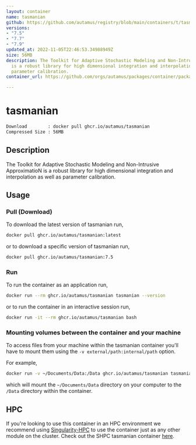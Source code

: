 ```yaml
---
layout: container
name: tasmanian
github: https://github.com/autamus/registry/blob/main/containers/t/tasmanian/spack.yaml
versions:
- "7.5"
- "7.7"
- "7.9"
updated_at: 2022-11-05T22:46:53.34988949Z
size: 56MB
description: The Toolkit for Adaptive Stochastic Modeling and Non-Intrusive ApproximatioN
  is a robust library for high dimensional integration and interpolation as well as
  parameter calibration.
container_url: https://github.com/orgs/autamus/packages/container/package/tasmanian

---
```

# tasmanian
```bash 
Download        : docker pull ghcr.io/autamus/tasmanian
Compressed Size : 56MB
```

## Description
The Toolkit for Adaptive Stochastic Modeling and Non-Intrusive ApproximatioN is a robust library for high dimensional integration and interpolation as well as parameter calibration.

## Usage
### Pull (Download)
To download the latest version of tasmanian run,

```bash
docker pull ghcr.io/autamus/tasmanian:latest
```

or to download a specific version of tasmanian run,

```bash
docker pull ghcr.io/autamus/tasmanian:7.5
```
### Run
To run the container as an application run,
```bash
docker run --rm ghcr.io/autamus/tasmanian tasmanian --version
```

or to run the container in an interactive session run,
```bash
docker run -it --rm ghcr.io/autamus/tasmanian bash
```

### Mounting volumes between the container and your machine
To access files from your machine within the tasmanian container you'll have to mount them using the `-v external/path:internal/path` option.

For example,
```bash
docker run -v ~/Documents/Data:/Data ghcr.io/autamus/tasmanian tasmanian /Data/myData.csv
```
which will mount the `~/Documents/Data` directory on your computer to the `/Data` directory within the container.

## HPC
If you're looking to use this container in an HPC environment we recommend using [Singularity-HPC](https://singularity-hpc.readthedocs.io) to use the container just as any other module on the cluster. Check out the SHPC tasmanian container [here](https://singularityhub.github.io/singularity-hpc/r/ghcr.io-autamus-tasmanian/).